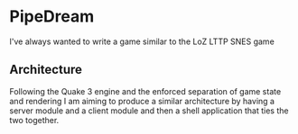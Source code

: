 # PipeDream
I've always wanted to write a game similar to the LoZ LTTP SNES game

## Architecture
Following the Quake 3 engine and the enforced separation of game state and rendering I am aiming to produce a similar architecture by having a server module and a client module and then a shell application that ties the two together.

